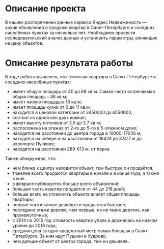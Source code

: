 # Описание проекта
В нашем распоряжении данные сервиса Яндекс Недвижимость — архив объявлений о продаже квартир в Санкт-Петербурге и соседних населённых пунктах за несколько лет. Необходимо провести исследовательский анализ данных и установить параметры, влияющие на цену объектов. 

# Описание результата работы
В ходе работы выявлено, что типичная квартира в Санкт-Петербурге и соседних населённых пунктах:
* имеет общую площадь от 40 до 68 кв.м. Самая часто встречаемая общая площадь - 46 кв.м;
* имеет жилую площадью 18 кв.м;
* имеет площадь кухни от 6 до 11 кв.м;
* находится в ценовой категории от 3450000 до 6550000;
* состоит из одной или двух комнат;
* имеет высоту потолков от 2.5 до 2.7 кв.м;
* расположена на этажах от 2-го до 5-го в 5-этажном доме;
* находится на расстоянии до центра города в 10000-17000 м;
* находится на севере и на расстоянии от 18428 до 37417 м до аэропорта Пулково;
* находятся на расстоянии  289-613 м. от парка.

Также обнаружено, что:
* чем ближе к центру находится объект, тем быстрее он продаётся;
* тяжелее всего продаются квартиры в начале и в конце года, а также в мае. 
* в феврале публикуется больше всего объявлений;
* большая часть квартир продаётся от 44 до 218 дней;
* больше всего на стоимость объекта влияет общая площадь квартиры;
* первые этажи самые дешёвые и продаются быстрее;
* последние этажи дороже, чем первые, но не такие дорогие, как промежуточные;
* с 2014 по 2015 год стоимость квартир упала и держалась на низком уровне до 2018 года;
* средняя цена за один квадратный метр самая большая в Санкт-Петербурге. За ним идут Пушкин и Кудрово;
* чем дальше объект от центра города, тем он дешевле.
